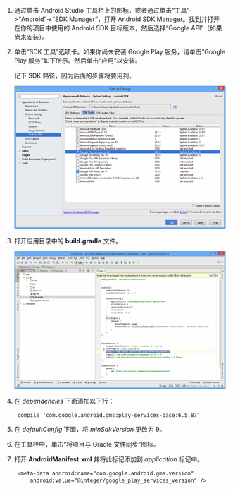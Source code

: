 1. 通过单击 Android Studio 工具栏上的图标，或者通过单击“工具”->“Android”->“SDK Manager”，打开 Android SDK Manager。找到并打开在你的项目中使用的 Android SDK 目标版本，然后选择“Google API”（如果尚未安装）。

2. 单击“SDK 工具”选项卡。如果你尚未安装 Google Play 服务，请单击“Google Play 服务”如下所示。然后单击“应用”以安装。
 
	记下 SDK 路径，因为后面的步骤将要用到。

   	![](./media/notification-hubs-android-studio-add-google-play-services/notification-hubs-android-studio-sdk-manager.png)


3. 打开应用目录中的 **build.gradle** 文件。

	![](./media/notification-hubs-android-studio-add-google-play-services/notification-hubs-android-studio-add-google-play-dependency.png)

4. 在 *dependencies* 下面添加以下行：

   		compile 'com.google.android.gms:play-services-base:6.5.87'

5. 在 *defaultConfig* 下面，将 *minSdkVersion* 更改为 9。
 
6. 在工具栏中，单击“将项目与 Gradle 文件同步”图标。

7. 打开 **AndroidManifest.xml** 并将此标记添加到 *application* 标记中。

        <meta-data android:name="com.google.android.gms.version"
            android:value="@integer/google_play_services_version" />
 

<!---HONumber=82-->